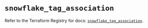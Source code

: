 # `snowflake_tag_association`

Refer to the Terraform Registry for docs: [`snowflake_tag_association`](https://registry.terraform.io/providers/snowflake-labs/snowflake/0.87.0/docs/resources/tag_association).
